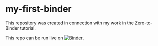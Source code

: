 # my-first-binder
This repository was created in connection with my work in the Zero-to-Binder tutorial.

This repo can be run live on [![Binder](https://mybinder.org/badge_logo.svg)](https://mybinder.org/v2/gh/justineuro-ds/my-first-binder/HEAD).

